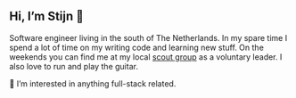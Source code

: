 ## Hi, I’m Stijn 👋

Software engineer living in the south of The Netherlands. In my spare time I spend a lot of time on my writing code and learning new stuff. On the weekends you can find me at my local [scout group](http://scoutinggoirle.nl/) as a voluntary leader. I also love to run and play the guitar.  

👀 I’m interested in anything full-stack related.

